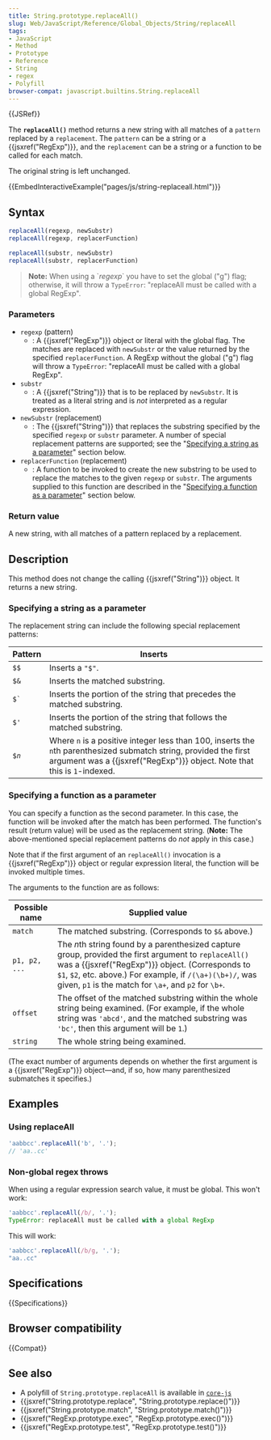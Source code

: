 ```yaml
---
title: String.prototype.replaceAll()
slug: Web/JavaScript/Reference/Global_Objects/String/replaceAll
tags:
- JavaScript
- Method
- Prototype
- Reference
- String
- regex
- Polyfill
browser-compat: javascript.builtins.String.replaceAll
---
```

{{JSRef}}

The **`replaceAll()`** method returns a new string with all matches of a
`pattern` replaced by a `replacement`. The `pattern` can be a string or a
{{jsxref("RegExp")}}, and the `replacement` can be a string or a
function to be called for each match.

The original string is left unchanged.

{{EmbedInteractiveExample("pages/js/string-replaceall.html")}}

## Syntax

```js
replaceAll(regexp, newSubstr)
replaceAll(regexp, replacerFunction)

replaceAll(substr, newSubstr)
replaceAll(substr, replacerFunction)
```

> **Note:** When using a \`<var>regexp</var>\` you have to set the global ("g")
> flag; otherwise, it will throw a `TypeError`: "replaceAll must be called with
> a global RegExp".

### Parameters

*   `regexp` (pattern)
    *   : A {{jsxref("RegExp")}} object or literal with the global flag. The
        matches are replaced with `newSubstr` or the value returned by the specified
        `replacerFunction`. A RegExp without the global ("g") flag will throw a
        `TypeError`: "replaceAll must be called with a global RegExp".
*   `substr`
    *   : A {{jsxref("String")}} that is to be replaced by `newSubstr`. It
        is treated as a literal string and is *not* interpreted as a regular
        expression.
*   `newSubstr` (replacement)
    *   : The {{jsxref("String")}} that replaces the substring specified by
        the specified `regexp` or `substr` parameter. A number of special
        replacement patterns are supported; see the
        "[Specifying a string as a parameter](#Specifying_a_string_as_a_parameter)"
        section below.
*   `replacerFunction` (replacement)
    *   : A function to be invoked to create the new substring to be used to replace
        the matches to the given `regexp` or `substr`. The arguments supplied to
        this function are described in the
        "[Specifying a function as a parameter](#Specifying_a_function_as_a_parameter)"
        section below.

### Return value

A new string, with all matches of a pattern replaced by a replacement.

## Description

This method does not change the calling {{jsxref("String")}} object. It
returns a new string.

### Specifying a string as a parameter

The replacement string can include the following special replacement patterns:

| Pattern                    | Inserts                                                                                                                                                                                               |
| -------------------------- | ----------------------------------------------------------------------------------------------------------------------------------------------------------------------------------------------------- |
| `$$`                       | Inserts a `"$"`.                                                                                                                                                                                      |
| `$&`                       | Inserts the matched substring.                                                                                                                                                                        |
| `` $` ``                   | Inserts the portion of the string that precedes the matched substring.                                                                                                                                |
| `$'`                       | Inserts the portion of the string that follows the matched substring.                                                                                                                                 |
| <code>$<var>n</var></code> | Where `n` is a positive integer less than 100, inserts the `n`th parenthesized submatch string, provided the first argument was a {{jsxref("RegExp")}} object. Note that this is `1`-indexed. |

### Specifying a function as a parameter

You can specify a function as the second parameter. In this case, the function
will be invoked after the match has been performed. The function's result
(return value) will be used as the replacement string. (**Note:** The
above-mentioned special replacement patterns do *not* apply in this case.)

Note that if the first argument of an `replaceAll()` invocation is a
{{jsxref("RegExp")}} object or regular expression literal, the function
will be invoked multiple times.

The arguments to the function are as follows:

| Possible name | Supplied value                                                                                                                                                                                                                                                                                  |
| ------------- | ----------------------------------------------------------------------------------------------------------------------------------------------------------------------------------------------------------------------------------------------------------------------------------------------- |
| `match`       | The matched substring. (Corresponds to `$&` above.)                                                                                                                                                                                                                                             |
| `p1, p2, ...` | The <var>n</var>th string found by a parenthesized capture group, provided the first argument to `replaceAll()` was a {{jsxref("RegExp")}} object. (Corresponds to `$1`, `$2`, etc. above.) For example, if `/(\a+)(\b+)/`, was given, `p1` is the match for `\a+`, and `p2` for `\b+`. |
| `offset`      | The offset of the matched substring within the whole string being examined. (For example, if the whole string was `'abcd'`, and the matched substring was `'bc'`, then this argument will be `1`.)                                                                                              |
| `string`      | The whole string being examined.                                                                                                                                                                                                                                                                |

(The exact number of arguments depends on whether the first argument is a
{{jsxref("RegExp")}} object—and, if so, how many parenthesized
submatches it specifies.)

## Examples

### Using replaceAll

```js
'aabbcc'.replaceAll('b', '.');
// 'aa..cc'
```

### Non-global regex throws

When using a regular expression search value, it must be global. This won't
work:

```js example-bad
'aabbcc'.replaceAll(/b/, '.');
TypeError: replaceAll must be called with a global RegExp
```

This will work:

```js example-good
'aabbcc'.replaceAll(/b/g, '.');
"aa..cc"
```

## Specifications

{{Specifications}}

## Browser compatibility

{{Compat}}

## See also

*   A polyfill of `String.prototype.replaceAll` is available in
    [`core-js`](https://github.com/zloirock/core-js#ecmascript-string-and-regexp)
*   {{jsxref("String.prototype.replace", "String.prototype.replace()")}}
*   {{jsxref("String.prototype.match", "String.prototype.match()")}}
*   {{jsxref("RegExp.prototype.exec", "RegExp.prototype.exec()")}}
*   {{jsxref("RegExp.prototype.test", "RegExp.prototype.test()")}}
